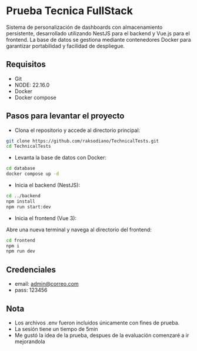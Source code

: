 # Prueba Tecnica FullStack

Sistema de personalización de dashboards con almacenamiento persistente, desarrollado utilizando NestJS para el backend
y Vue.js para el frontend. La base de datos se gestiona mediante contenedores Docker para garantizar portabilidad y
facilidad de despliegue.

## Requisitos

- Git
- NODE: 22.16.0
- Docker
- Docker compose

## Pasos para levantar el proyecto

- Clona el repositorio y accede al directorio principal:

```bash
git clone https://github.com/raksodiano/TechnicalTests.git
cd TechnicalTests
```

- Levanta la base de datos con Docker:

```bash
cd database
docker compose up -d
```

- Inicia el backend (NestJS):

```bash
cd ../backend
npm install
npm run start:dev
```

- Inicia el frontend (Vue 3):

Abre una nueva terminal y navega al directorio del frontend:

```bash
cd frontend
npm i
npm run dev
```

## Credenciales

- email: admin@correo.com
- pass: 123456

## Nota

- Los archivos .env fueron incluidos únicamente con fines de prueba.
- La sesión tiene un tiempo de 5min
- Me gustó la idea de la prueba, despues de la evaluación comenzaré a ir mejorandola

